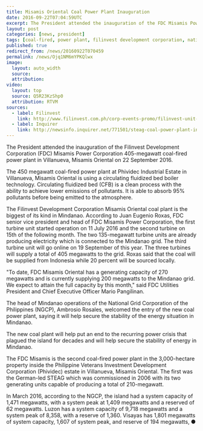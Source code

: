 ```yaml
---
title: Misamis Oriental Coal Power Plant Inauguration
date: 2016-09-22T07:04:59UTC
excerpt: The President attended the inauguration of the FDC Misamis Power Corporation 405-megawatt coal-fired power plant in Villanueva, Misamis Oriental on 22 September 2016.
layout: post
categories: [news, president]
tags: [coal-fired, power plant, filinvest development corporation, national grid corporation of the philippines, mindanao, misamis, misamis oriental]
published: true
redirect_from: /news/20160922T070459
permalink: /news/Ojq1NM6mYPKQlwx
image:
  layout: auto_width
  source: 
  attribution: 
video:
  layout: top
  source: Q5R23KzShp0 
  attribution: RTVM
sources:
  - label: Filinvest
    link: http://www.filinvest.com.ph/corp-events-promo/filinvest-unit-completes-405-mw-power-plant
  - label: Inquirer 
    link: http://newsinfo.inquirer.net/771501/steag-coal-power-plant-in-misamis-oriental-back-to-normal-operations
---
```


The President attended the inauguration of the Filinvest Development Corporation (FDC) Misamis Power Corporation 405-megawatt coal-fired power plant in Villanueva, Misamis Oriental on 22 September 2016.

The 450 megawatt coal-fired power plant at Phividec Industrial Estate in Villanueva, Misamis Oriental is using a circulating fluidized bed boiler technology.
Circulating fluidized bed (CFB) is a clean process with the ability to achieve lower emissions of pollutants.
It is able to absorb 95% pollutants before being emitted to the atmosphere.

The Filinvest Development Corporation Misamis Oriental coal plant is the biggest of its kind in Mindanao.
According to Juan Eugenio Roxas, FDC senior vice president and head of FDC Misamis Power Corporation, the first turbine unit started operation on 11 July 2016 and the second turbine on 15th of the following month.
The two 135-megawatt turbine units are already producing electricity which is connected to the Mindanao grid.
The third turbine unit will go online on 19 September of this year.
The three turbines will supply a total of 405 megawatts to the grid.
Roxas said that the coal will be supplied from Indonesia while 20 percent will be sourced locally.

"To date, FDC Misamis Oriental has a generating capacity of 270 megawatts and is currently supplying 200 megawatts to the Mindanao grid. We expect to attain the full capacity by this month," said FDC Utilities President and Chief Executive Officer Mario Pangilinan.

The head of Mindanao operations of the National Grid Corporation of the Philippines (NGCP), Ambrosio Rosales, welcomed the entry of the new coal power plant, saying it will help secure the stability of the energy situation in Mindanao.

The new coal plant will help put an end to the recurring power crisis that plagued the island for decades and will help secure the stability of energy in Mindanao.

The FDC Misamis is the second coal-fired power plant in the 3,000-hectare property inside the Philippine Veterans Investment Development Corporation (Phividec) estate in Villanueva, Misamis Oriental.
The first was the German-led STEAG which was commissioned in 2006 with its two generating units capable of producing a total of 210-megawatt.

In March 2016, according to the NGCP, the island had a system capacity of 1,471 megawatts, with a system peak at 1,409 megawatts and a reserved of 62 megawatts.
Luzon has a system capacity of 9,718 megawatts and a system peak of 8,358, with a reserve of 1,360.
Visayas has 1,801 megawatts of system capacity, 1,607 of system peak, and reserve of 194 megawatts,
&#x25cf;


